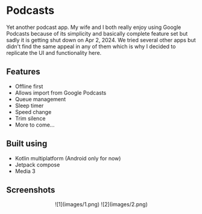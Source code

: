 # Podcasts

Yet another podcast app. My wife and I both really enjoy using Google Podcasts because of its 
simplicity and basically complete feature set but sadly it is getting shut down on Apr 2, 2024. 
We tried several other apps but didn't find the same appeal in any of them which is why I decided 
to replicate the UI and functionality here.

## Features
- Offline first 
- Allows import from Google Podcasts
- Queue management
- Sleep timer
- Speed change 
- Trim silence 
- More to come...

## Built using 
- Kotlin multiplatform (Android only for now)
- Jetpack compose
- Media 3

## Screenshots
<p align="center">
![1](images/1.png)
![2](images/2.png)
</p>